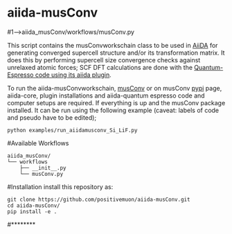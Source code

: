 # aiida-musConv

#1-->aiida_musConv/workflows/musConv.py

This script contains the musConvworkschain class to be used in [AiiDA](www.aiida.net)
for generating converged supercell structure and/or its transformation matrix. It does this
by performing supercell size convergence checks against unrelaxed atomic forces; SCF DFT calculations
are done with the [Quantum-Espresso code using its aiida plugin](https://aiida-quantumespresso.readthedocs.io/en/latest/).

To run the aiida-musConvworkschain, [musConv](https://github.com/positivemuon/musConv) or on musConv [pypi](https://pypi.org/project/musConv/0.0.1/) page, aiida-core, plugin installations and aiida-quantum espresso code and computer setups are required.
If everything is up and the musConv package installed. It can be run using the following example
(caveat: labels of code and pseudo have to be edited);

```python examples/run_aiidamusconv_Si_LiF.py```



#Available Workflows
```
aiida_musConv/
└── workflows
    ├── __init__.py
    └── musConv.py
```

#Installation 
install this repository as: 

```
git clone https://github.com/positivemuon/aiida-musConv.git
cd aiida-musConv/
pip install -e .
```

#********
